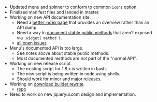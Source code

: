 * Updated menu and spinner to conform to common `icons` option.
* Finalized manifest files and landed in master.
* Working on new API documentation site.
  * Need a [better index page](https://github.com/jquery/api.jqueryui.com/issues/21) that provides an overview rather than an API dump.
  * Need a way to [document stable public methods](https://github.com/jquery/api.jqueryui.com/issues/20) that aren't exposed via `.widget( method )`.
  * [all open issues](https://github.com/jquery/api.jqueryui.com/issues)
* Menu's documented API is too large.
  * See notes above about stable public methods.
  * Most documented methods are not part of the "normal API".
* Working on new release script.
  * The existing script for 1.8.x is written in bash.
  * The new script is being written in node using shells.
  * Should work for minor and major releases.
* Working on [download builder rewrite](http://wiki.jqueryui.com/w/page/41505725/Download%20Builder%20Rewrite).
  * [repo](https://github.com/jquery/download.jqueryui.com)
* Need to work on new jqueryui.com design and implementation.
